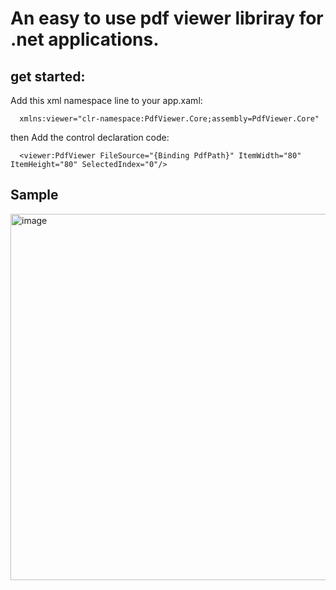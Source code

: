 # An easy to use pdf viewer libriray for .net applications.



## get started:  
Add this xml namespace line to your app.xaml:  
```csahrp 
  xmlns:viewer="clr-namespace:PdfViewer.Core;assembly=PdfViewer.Core"
```
then Add the control declaration code:  
```csahrp 
  <viewer:PdfViewer FileSource="{Binding PdfPath}" ItemWidth="80" ItemHeight="80" SelectedIndex="0"/>
```

## Sample
<img width="586" alt="image" src="https://github.com/user-attachments/assets/effaed24-f531-493a-b914-bb1da898b713">
